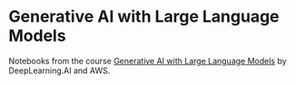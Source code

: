 # Generative AI with Large Language Models

Notebooks from the course [Generative AI with Large Language Models](https://www.coursera.org/learn/generative-ai-with-llms/home/welcome) by DeepLearning.AI and AWS.
